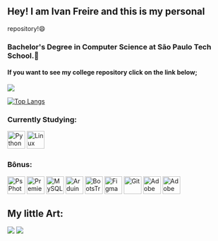 ## Hey! I am Ivan Freire and this is my personal 
repository!😄
### Bachelor's Degree in Computer Science at São Paulo Tech School.💜
#### If you want to see my college repository click on the link below;
<a href="https://github.com/IvanCCO" target="_blank"><img src="https://img.shields.io/badge/GitHub-100000?style=for-the-badge&logo=github&logoColor=white" target="_blank"></a>


  [![Top Langs](https://github-readme-stats.vercel.app/api/top-langs/?username=IvanFre1re&layout=compact)](https://github.com/IvanFre1re)
  

  
### Currently Studying:
 <p>
<img src="https://cdn.jsdelivr.net/gh/devicons/devicon/icons/python/python-original.svg" height="40" width="40" style="max-width:100%;" title="Python">
<img src="https://cdn.jsdelivr.net/gh/devicons/devicon/icons/linux/linux-original.svg" height="40" width="40" style="max-width:100%;" title="Linux">
  </p>
  
  
### Bônus:
<p>
 <img src="https://cdn.jsdelivr.net/gh/devicons/devicon/icons/photoshop/photoshop-line.svg" height="40" width="40" style="max-width:100%;" title="PsPhotoshop">
 <img src="https://cdn.jsdelivr.net/gh/devicons/devicon/icons/premierepro/premierepro-original.svg" height="40" width="40" style="max-width:100%;" title="PremierePro">
 <img src="https://cdn.jsdelivr.net/gh/devicons/devicon/icons/mysql/mysql-original.svg"  height="40" width="40" style="max-width:100%;" title="MySQL">
 <img src="https://cdn.jsdelivr.net/gh/devicons/devicon/icons/arduino/arduino-original.svg" height="40" width="40" style="max-width:100%;" title="Arduino">
 <img src="https://cdn.jsdelivr.net/gh/devicons/devicon/icons/bootstrap/bootstrap-original.svg" height="40" width="40" style="max-width:100%;" title="BootsTrap">
  <img src="https://cdn.jsdelivr.net/gh/devicons/devicon/icons/figma/figma-original.svg" height="40" width="40" style="max-width:100%;" title="Figma">
  <img src="https://cdn.jsdelivr.net/gh/devicons/devicon/icons/git/git-original.svg" height="40" width="40" style="max-width:100%;" title="Git">
  <img src="https://cdn.jsdelivr.net/gh/devicons/devicon/icons/illustrator/illustrator-plain.svg" height="40" width="40" style="max-width:100%;" title="Adobe">
  <img src="https://cdn.jsdelivr.net/gh/devicons/devicon/icons/xd/xd-plain.svg" height="40" width="40" style="max-width:100%;" title="Adobe XD">
 </p>

## My little Art:
  <a href="https://www.youtube.com/channel/UCGl5UhjdrFYYPryKV5OIsiQ" target="_blank"><img src="https://img.shields.io/badge/YouTube-FF0000?style=for-the-badge&logo=youtube&logoColor=white" target="_blank"></a>
  <a href="https://www.twitch.tv/lullyfito" target="_blank"><img src="https://img.shields.io/badge/Twitch-9146FF?style=for-the-badge&logo=twitch&logoColor=white" target="_blank"></a>
